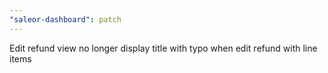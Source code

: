 ```yaml
---
"saleor-dashboard": patch
---
```


Edit refund view no longer display title with typo when edit refund with line items
